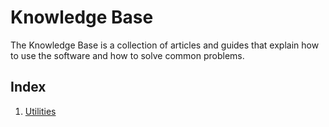 ﻿
# Knowledge Base

The Knowledge Base is a collection of articles and guides that explain how to use the software and how to solve 
common problems.

## Index
01. [Utilities](./01.%20Utilities/_index.md)